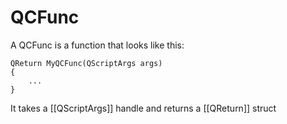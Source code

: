 # QCFunc

A QCFunc is a function that looks like this:

    QReturn MyQCFunc(QScriptArgs args) 
    {
        ...
    }

It takes a [[QScriptArgs]] handle and returns a [[QReturn]] struct